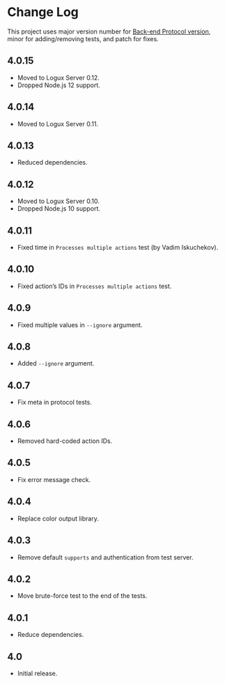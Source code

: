 # Change Log
This project uses major version number
for [Back-end Protocol version](https://logux.org/protocols/backend/versions/),
minor for adding/removing tests, and patch for fixes.

## 4.0.15
* Moved to Logux Server 0.12.
* Dropped Node.js 12 support.

## 4.0.14
* Moved to Logux Server 0.11.

## 4.0.13
* Reduced dependencies.

## 4.0.12
* Moved to Logux Server 0.10.
* Dropped Node.js 10 support.

## 4.0.11
* Fixed time in `Processes multiple actions` test (by Vadim Iskuchekov).

## 4.0.10
* Fixed action’s IDs in `Processes multiple actions` test.

## 4.0.9
* Fixed multiple values in `--ignore` argument.

## 4.0.8
* Added `--ignore` argument.

## 4.0.7
* Fix meta in protocol tests.

## 4.0.6
* Removed hard-coded action IDs.

## 4.0.5
* Fix error message check.

## 4.0.4
* Replace color output library.

## 4.0.3
* Remove default `supports` and authentication from test server.

## 4.0.2
* Move brute-force test to the end of the tests.

## 4.0.1
* Reduce dependencies.

## 4.0
* Initial release.
